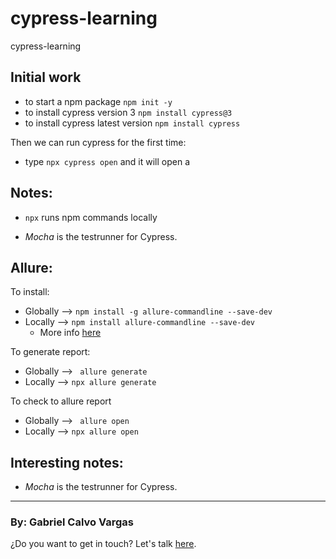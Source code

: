 # cypress-learning
cypress-learning


## Initial work
- to start a npm package ``` npm init -y ```
- to install cypress version 3 ``` npm install cypress@3 ```
- to install cypress latest version ``` npm install cypress ```

Then we can run cypress for the first time:
- type ``` npx cypress open ``` and it will open a 

## Notes:
- ``` npx ``` runs npm commands locally

- *Mocha* is the testrunner for Cypress.

## Allure:

To install:
- Globally --> ``` npm install -g allure-commandline --save-dev ```
- Locally --> ``` npm install allure-commandline --save-dev ```
  - More info [here](https://www.npmjs.com/package/allure-commandline)

To generate report:
- Globally --> ``` allure generate```
- Locally --> ```npx allure generate```

To check to allure report
- Globally --> ``` allure open```
- Locally --> ```npx allure open```

## Interesting notes:

- *Mocha* is the testrunner for Cypress.


___

### By: Gabriel Calvo Vargas

¿Do you want to get in touch? Let's talk [here](https://www.linkedin.com/in/gabriel-calvo-vargas-932b3357/). 
